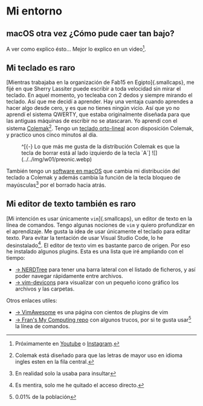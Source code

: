 # Mi entorno

## macOS otra vez ¿Cómo pude caer tan bajo?
A ver como explico ésto... Mejor lo explico en un video[^101].

[^101]: Próximamente en [Youtube](https://www.youtube.com/playlist?list=PLKDpiLmgp6Evt30dhHgRlcB80OhMfcs2W) o [Instagram](https://www.instagram.com/thebeachlab).

## Mi teclado es raro
[Mientras trabajaba en la organización de Fab15 en Egipto]{.smallcaps}, me fijé en que Sherry Lassiter puede escribir a toda velocidad sin mirar el teclado. En aquel momento, yo tecleaba con 2 dedos y siempre mirando el teclado. Así que me decidí a aprender. Hay una ventaja cuando aprendes a hacer algo desde cero, y es que no tienes ningún vicio. Así que yo no aprendí el sistema QWERTY, que estaba originalmente diseñada para que las antiguas máquinas de escribir no se atascaran. Yo aprendí con el sistema [Colemak](https://colemak.com)[^102]. Tengo un [teclado orto-lineal](https://drop.com/buy/preonic-mechanical-keyboard) acon disposición Colemak, y practico unos cinco minutos al día.

[^102]: Colemak está diseñado para que las letras de mayor uso en idioma ingles esten en la fila central. 

<figure>
^[{-} Lo que más me gusta de la distribución Colemak es que la tecla de borrar está al lado izquierdo de la tecla `A`]
![](../../img/w01/preonic.webp)
</figure>

También tengo un [software en macOS](https://karabiner-elements.pqrs.org) que cambia mi distribución del teclado a Colemak y además cambia la función de la tecla bloqueo de mayúsculas[^104] por el borrado hacia atrás.

[^104]: En realidad solo la usaba para insultar

## Mi editor de texto también es raro
[Mi intención es usar únicamente `vim`]{.smallcaps}, un editor de texto en la línea de comandos. Tengo algunas nociones de `vim` y quiero profundizar en el aprendizaje. Me gusta la idea de usar únicamente el teclado para editar texto. Para evitar la tentación de usar Visual Studio Code, lo he desinstalado[^103]. El editor de texto vim es bastante parco de origen. Por eso he instalado algunos plugins. Esta es una lista que iré ampliando con el tiempo:

[^103]: Es mentira, solo me he quitado el acceso directo.

- [→ NERDTree](https://github.com/preservim/nerdtree) para tener una barra lateral con el listado de ficheros, y así poder navegar rápidamente entre archivos.
- [→ vim-devicons](https://github.com/ryanoasis/vim-devicons) para visualizar con un pequeño icono gráfico los archivos y las carpetas. 

 Otros enlaces utiles:

- [→ VimAwesome](https://vimawesome.com) es una página con cientos de plugins de vim
- [→ Fran's My Computing repo](https://github.com/TheBeachLab/myComputing) con algunos trucos, por si te gusta usar[^105] la línea de comandos.

[^105]: 0.01% de la población

